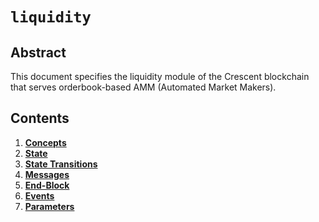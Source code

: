 <!-- order: 0 title: Liquidity Overview parent: title: "liquidity" -->

# `liquidity`

## Abstract

This document specifies the liquidity module of the Crescent blockchain that serves orderbook-based AMM (Automated Market Makers). 

## Contents

1. **[Concepts](01_concepts.md)**
2. **[State](02_state.md)**
3. **[State Transitions](03_state_transitions.md)**
4. **[Messages](04_messages.md)**
5. **[End-Block](05_end_block.md)**
6. **[Events](06_events.md)**
7. **[Parameters](07_params.md)**
